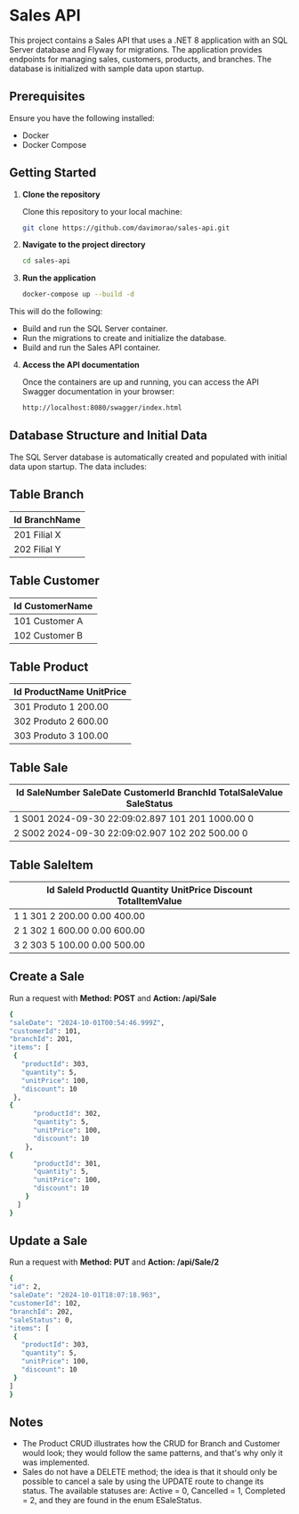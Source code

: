 # Sales API

This project contains a Sales API that uses a .NET 8 application with an SQL Server database and Flyway for migrations. The application provides endpoints for managing sales, customers, products, and branches. The database is initialized with sample data upon startup.

## Prerequisites

Ensure you have the following installed:

- Docker
- Docker Compose

## Getting Started

1. **Clone the repository**

   Clone this repository to your local machine:

   ```bash
   git clone https://github.com/davimorao/sales-api.git

2. **Navigate to the project directory**

   ```bash
   cd sales-api

3. **Run the application**

   ```bash
   docker-compose up --build -d

 This will do the following:

- Build and run the SQL Server container.
- Run the migrations to create and initialize the database.
- Build and run the Sales API container.

4. **Access the API documentation**

   Once the containers are up and running, you can access the API Swagger documentation in your browser:

   ```bash
   http://localhost:8080/swagger/index.html


## Database Structure and Initial Data
The SQL Server database is automatically created and populated with initial data upon startup. The data includes:

## Table Branch
| Id                   BranchName |
|---------------------------------|
| 201                  Filial X   |
| 202                  Filial Y   |

## Table Customer
| Id                   CustomerName |
|-----------------------------------|
| 101                  Customer A   |
| 102                  Customer B   |

## Table Product
| Id                   ProductName                                                                                          UnitPrice |
|-------------------------------------------------------------------------------------------------------------------------------------|
| 301                  Produto 1                                                                                            200.00    |
| 302                  Produto 2                                                                                            600.00    |
| 303                  Produto 3                                                                                            100.00    |

## Table Sale
| Id                   SaleNumber           SaleDate                CustomerId           BranchId             TotalSaleValue                          SaleStatus |
|----------------------------------------------------------------------------------------------------------------------------------------------------------------|
| 1                    S001                 2024-09-30 22:09:02.897 101                  201                  1000.00                                 0          |
| 2                    S002                 2024-09-30 22:09:02.907 102                  202                  500.00                                  0          |


## Table SaleItem
| Id                   SaleId               ProductId            Quantity    UnitPrice                               Discount                                TotalItemValue |
|---------------------------------------------------------------------------------------------------------------------------------------------------------------------------|
| 1                    1                    301                  2           200.00                                  0.00                                    400.00         |
| 2                    1                    302                  1           600.00                                  0.00                                    600.00         |
| 3                    2                    303                  5           100.00                                  0.00                                    500.00         |

## Create a Sale

   Run a request with **Method: POST** and **Action: /api/Sale**
   
   ```bash
   {
  "saleDate": "2024-10-01T00:54:46.999Z",
  "customerId": 101,
  "branchId": 201,
  "items": [
    {
      "productId": 303,
      "quantity": 5,
      "unitPrice": 100,
      "discount": 10
    },
   {
         "productId": 302,
         "quantity": 5,
         "unitPrice": 100,
         "discount": 10
       },
   {
         "productId": 301,
         "quantity": 5,
         "unitPrice": 100,
         "discount": 10
       }
     ]
   }


````

## Update a Sale

   Run a request with **Method: PUT** and **Action: /api/Sale/2**
   
   ```bash
   {
  "id": 2,
"saleDate": "2024-10-01T18:07:18.903",
  "customerId": 102,
  "branchId": 202,
  "saleStatus": 0,
  "items": [
    {
      "productId": 303,
      "quantity": 5,
      "unitPrice": 100,
      "discount": 10
    }
  ]
}


````


## Notes
- The Product CRUD illustrates how the CRUD for Branch and Customer would look; they would follow the same patterns, and that's why only it was implemented.
- Sales do not have a DELETE method; the idea is that it should only be possible to cancel a sale by using the UPDATE route to change its status. The available statuses are: Active = 0, Cancelled = 1, Completed = 2, and they are found in the enum ESaleStatus.
